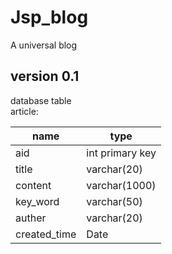 # Jsp_blog
A universal blog

## version 0.1
database table  
article:  

|name|type|
|----|----|
|aid|int primary key|
|title|varchar(20)|
|content|varchar(1000)|
|key_word|varchar(50)|
|auther|varchar(20)|
|created_time|Date|
